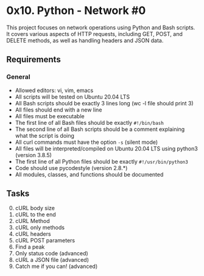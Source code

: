 # 0x10. Python - Network #0

This project focuses on network operations using Python and Bash scripts. It covers various aspects of HTTP requests, including GET, POST, and DELETE methods, as well as handling headers and JSON data.

## Requirements

### General
- Allowed editors: vi, vim, emacs
- All scripts will be tested on Ubuntu 20.04 LTS
- All Bash scripts should be exactly 3 lines long (wc -l file should print 3)
- All files should end with a new line
- All files must be executable
- The first line of all Bash files should be exactly `#!/bin/bash`
- The second line of all Bash scripts should be a comment explaining what the script is doing
- All curl commands must have the option `-s` (silent mode)
- All files will be interpreted/compiled on Ubuntu 20.04 LTS using python3 (version 3.8.5)
- The first line of all Python files should be exactly `#!/usr/bin/python3`
- Code should use pycodestyle (version 2.8.*)
- All modules, classes, and functions should be documented

## Tasks

0. cURL body size
1. cURL to the end
2. cURL Method
3. cURL only methods
4. cURL headers
5. cURL POST parameters
6. Find a peak
7. Only status code (advanced)
8. cURL a JSON file (advanced)
9. Catch me if you can! (advanced)

